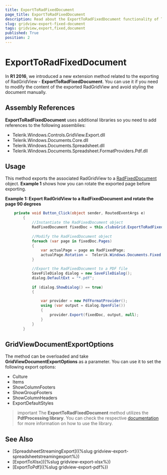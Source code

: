 ```yaml
---
title: ExportToRadFixedDocument
page_title: ExportToRadFixedDocument
description: Read about the ExportToRadFixedDocument functionality of Telerik's {{ site.framework_name }} DataGrid used to modify the content of the exported grid without any manual styling.
slug: gridview-export-fixed-document
tags: gridview,export,fixed,document
published: True
position: 2
---
```


# ExportToRadFixedDocument

In __R1 2016__, we introduced a new extension method related to the exporting of RadGridView - **ExportToRadFixedDocument**. You can use it if you need to modify the content of the exported RadGridView and avoid styling the document manually.

## Assembly References

**ExportToRadFixedDocument** uses additional libraries so you need to add references to the following assemblies:

* Telerik.Windows.Controls.GridView.Export.dll
* Telerik.Windows.Documents.Core.dll
* Telerik.Windows.Documents.Spreadsheet.dll 
* Telerik.Windows.Documents.Spreadsheet.FormatProviders.Pdf.dll

## Usage

This method exports the associated RadGridView to a [RadFixedDocument](https://docs.telerik.com/devtools/document-processing/libraries/radpdfprocessing/model/radfixeddocument) object. **Example 1** shows how you can rotate the exported page before exporting.

__Example 1: Export RadGridView to a RadFixedDocument and rotate the page 90 degrees__
```C#
	private void Button_Click(object sender, RoutedEventArgs e)
        {	
			//Instantiate the RadFixedDocument object
            RadFixedDocument fixedDoc = this.clubsGrid.ExportToRadFixedDocument();
			
			//Modify the RadFixedDocument object
            foreach (var page in fixedDoc.Pages)
            {
                var actualPage = page as RadFixedPage;
                actualPage.Rotation =  Telerik.Windows.Documents.Fixed.Model.Data.Rotation.Rotate90;
            }

			//Export the RadFixedDocument to a PDF file
            SaveFileDialog dialog = new SaveFileDialog();
            dialog.DefaultExt = "*.pdf";
          
            if (dialog.ShowDialog() == true)
            {

                var provider = new PdfFormatProvider();
                using (var output = dialog.OpenFile())
                {
                    provider.Export(fixedDoc, output, null);
                }
            }
        }
```

## GridViewDocumentExportOptions

The method can be overloaded and take __GridViewDocumentExportOptions__ as a parameter. You can use it to set the following export options:

* Culture
* Items
* ShowColumnFooters
* ShowGroupFooters
* ShowColumnHeaders
* ExportDefaultStyles  

>important The **ExportToRadFixedDocument** method utilizes the **PdfProcessing library**. You can check the respective [documentation](https://docs.telerik.com/devtools/document-processing/libraries/radpdfprocessing/overview) for more information on how to use the library.

## See Also

* [SpreadsheetStreamingExport]({%slug gridview-export-spreadsheetstreamingexport%})
* [ExportToXlsx]({%slug gridview-export-xlsx%})
* [ExportToPdf]({%slug gridview-export-pdf%})
